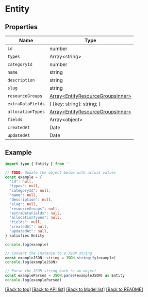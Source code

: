 
# Entity


## Properties

Name | Type
------------ | -------------
`id` | number
`types` | Array&lt;string&gt;
`categoryId` | number
`name` | string
`description` | string
`slug` | string
`resourceGroups` | [Array&lt;EntityResourceGroupsInner&gt;](EntityResourceGroupsInner.md)
`extraDataFields` | { [key: string]: string; }
`allocationTypes` | [Array&lt;EntityResourceGroupsInner&gt;](EntityResourceGroupsInner.md)
`fields` | Array&lt;object&gt;
`createdAt` | Date
`updatedAt` | Date

## Example

```typescript
import type { Entity } from ''

// TODO: Update the object below with actual values
const example = {
  "id": null,
  "types": null,
  "categoryId": null,
  "name": null,
  "description": null,
  "slug": null,
  "resourceGroups": null,
  "extraDataFields": null,
  "allocationTypes": null,
  "fields": null,
  "createdAt": null,
  "updatedAt": null,
} satisfies Entity

console.log(example)

// Convert the instance to a JSON string
const exampleJSON: string = JSON.stringify(example)
console.log(exampleJSON)

// Parse the JSON string back to an object
const exampleParsed = JSON.parse(exampleJSON) as Entity
console.log(exampleParsed)
```

[[Back to top]](#) [[Back to API list]](../README.md#api-endpoints) [[Back to Model list]](../README.md#models) [[Back to README]](../README.md)


